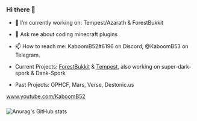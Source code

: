 ### Hi there 👋

- 🔭 I’m currently working on: Tempest/Azarath & ForestBukkit
- 💬 Ask me about coding minecraft plugins
- 📫 How to reach me: KaboomB52#6196 on Discord, @KaboomB53 on Telegram.

- Current Projects: [ForestBukkit](https://github.com/ForestBukkit) & [Tempest](https://github.com/TempestWTF), also working on super-dark-spork & Dank-Spork
- Past Projects: OPHCF, Mars, Verse, Destonic.us

www.youtube.com/KaboomB52
###
![Anurag's GitHub stats](https://github-readme-stats.vercel.app/api?username=KaboomB52&show_icons=true&theme=cobalt)
